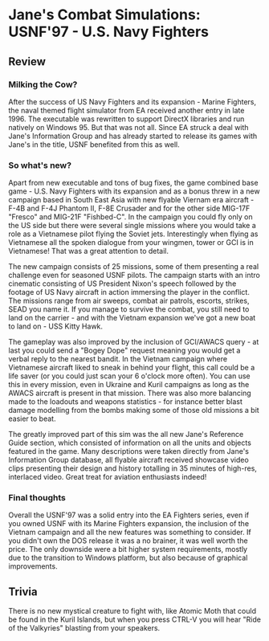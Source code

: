 # Jane's Combat Simulations: USNF'97 - U.S. Navy Fighters
## Review
### Milking the Cow?

After the success of US Navy Fighters and its expansion - Marine Fighters, the naval themed flight simulator from EA received another entry in late 1996. The executable was rewritten to support DirectX libraries and run natively on Windows 95. But that was not all. Since EA struck a deal with Jane's Information Group and has already started to release its games with Jane's in the title, USNF benefited from this as well.

### So what's new?

Apart from new executable and tons of bug fixes, the game combined base game - U.S. Navy Fighters with its expansion and as a bonus threw in a new campaign based in South East Asia with new flyable Viernam era aircraft - F-4B and F-4J Phantom II, F-8E Crusader and for the other side MIG-17F "Fresco" and MIG-21F "Fishbed-C". In the campaign you could fly only on the US side but there were several single missions where you would take a role as a Vietnamese pilot flying the Soviet jets. Interestingly when flying as Vietnamese all the spoken dialogue from your wingmen, tower or GCI is in Vietnamese! That was a great attention to detail.

The new campaign consists of 25 missions, some of them presenting a real challenge even for seasoned USNF pilots. The campaign starts with an intro cinematic consisting of US President Nixon's speech followed by the footage of US Navy aircraft in action immersing the player in the conflict. The missions range from air sweeps, combat air patrols, escorts, strikes, SEAD you name it. If you manage to survive the combat, you still need to land on the carrier - and with the Vietnam expansion we've got a new boat to land on - USS Kitty Hawk.

The gameplay was also improved by the inclusion of GCI/AWACS query - at last you could send a "Bogey Dope" request meaning you would get a verbal reply to the nearest bandit. In the Vietnam campaign where Vietnamese aircraft liked to sneak in behind your flight, this call could be a life saver (or you could just scan your 6 o'clock more often). You can use this in every mission, even in Ukraine and Kuril campaigns as long as the AWACS aircraft is present in that mission. There was also more balancing made to the loadouts and weapons statistics - for instance better blast damage modelling from the bombs making some of those old missions a bit easier to beat.

The greatly improved part of this sim was the all new Jane's Reference Guide section, which consisted of information on all the units and objects featured in the game. Many descriptions were taken directly from Jane's Information Group database, all flyable aircraft received showcase video clips presenting their design and history totalling in 35 minutes of high-res, interlaced video. Great treat for aviation enthusiasts indeed!

### Final thoughts
Overall the USNF'97 was a solid entry into the EA Fighters series, even if you owned USNF with its Marine Fighters expansion, the inclusion of the Vietnam campaign and all the new features was something to consider. If you didn't own the DOS release it was a no brainer, it was well worth the price. The only downside were a bit higher system requirements, mostly due to the transition to Windows platform, but also because of graphical improvements.

## Trivia
There is no new mystical creature to fight with, like Atomic Moth that could be found in the Kuril Islands, but when you press CTRL-V you will hear "Ride of the Valkyries" blasting from your speakers.
